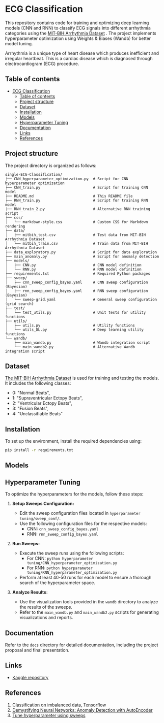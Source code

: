 # ECG Classification
This repository contains code for training and optimizing deep learning models (CNN and RNN) to classify ECG signals into different arrhythmia categories using the [MIT-BIH Arrhythmia Dataset](https://www.physionet.org/physiobank/database/mitdb/) . The project implements hyperparameter optimization using Weights & Biases (Wandb) for better model tuning.

Arrhythmia is a unique type of heart disease which produces inefficient and irregular heartbeat. This is a cardiac disease which is diagnosed through electrocardiogram (ECG) procedure. 

## Table of contents
- [ECG Classification](#ecg-classification)
  - [Table of contents](#table-of-contents)
  - [Project structure](#project-structure)
  - [Dataset](#dataset)
  - [Installation](#installation)
  - [Models](#models)
  - [Hyperparameter Tuning](#hyperparameter-tuning)
  - [Documentation](#documentation)
  - [Links](#links)
  - [References](#references)

## Project structure
The project directory is organized as follows:
```
single-ECG-Classification/
├── CNN_hyperparameter_optimization.py  # Script for CNN hyperparameter optimization
├── CNN_train.py                        # Script for training CNN model
├── README.md                           # This README file
├── RNN_train.py                        # Script for training RNN model
├── RNN_train_2.py                      # Alternative RNN training script
├── css/
│   └── markdown-style.css              # Custom CSS for Markdown rendering
├── data/
│   ├── mitbih_test.csv                 # Test data from MIT-BIH Arrhythmia Dataset
│   └── mitbih_train.csv                # Train data from MIT-BIH Arrhythmia Dataset
├── data_exploratory.py                 # Script for data exploration
├── main_anomaly.py                     # Script for anomaly detection
├── models/
│   ├── CNN.py                          # CNN model definition
│   └── RNN.py                          # RNN model definition
├── requirements.txt                    # Required Python packages
├── sweep/
│   ├── cnn_sweep_config_bayes.yaml     # CNN sweep configuration (Bayesian)
│   ├── rnn_sweep_config_bayes.yaml     # RNN sweep configuration (Bayesian)
│   └── sweep-grid.yaml                 # General sweep configuration (grid search)
├── test/
│   └── test_utils.py                   # Unit tests for utility functions
├── utils/
│   ├── utils.py                        # Utility functions
│   └── utils_DL.py                     # Deep learning utility functions
└── wandb/
    ├── main_wandb.py                   # Wandb integration script
    └── main_wandb2.py                  # Alternative Wandb integration script
```

## Dataset 
[The MIT-BIH Arrhythmia Dataset](https://www.physionet.org/physiobank/database/mitdb/) is used for training and testing the models. It includes the following classes:
- 0: "Normal Beats",
- 1: "Supraventricular Ectopy Beats",
- 2: "Ventricular Ectopy Beats",
- 3: "Fusion Beats",
- 4: "Unclassifiable Beats"

## Installation

To set up the environment, install the required dependencies using:

```sh
pip install -r requirements.txt
```

## Models

## Hyperparameter Tuning

To optimize the hyperparameters for the models, follow these steps:

1. **Setup Sweeps Configuration:**
   - Edit the sweep configuration files located in `hyperparameter tuning/sweep_conf/`.
   - Use the following configuration files for the respective models:
     - CNN: `cnn_sweep_config_bayes.yaml`
     - RNN: `rnn_sweep_config_bayes.yaml`

2. **Run Sweeps:**
   - Execute the sweep runs using the following scripts:
     - For CNN: `python hyperparameter tuning/CNN_hyperparameter_optimization.py`
     - For RNN: `python hyperparameter tuning/RNN_hyperparameter_optimization.py`
   - Perform at least 40-50 runs for each model to ensure a thorough search of the hyperparameter space.

3. **Analyze Results:**
   - Use the visualization tools provided in the `wandb` directory to analyze the results of the sweeps.
   - Refer to the `main_wandb.py` and `main_wandb2.py` scripts for generating visualizations and reports.


## Documentation
Refer to the `docs` directory for detailed documentation, including the project proposal and final presentation.

## Links
- [Kaggle repository](https://www.kaggle.com/code/alessio1999/single-ecg-classification)
  
## References
1. [Classification on imbalanced data, Tensorflow](https://www.tensorflow.org/tutorials/structured_data/imbalanced_data#class_weights)
2. [Demystifying Neural Networks: Anomaly Detection with AutoEncoder](https://medium.com/@weidagang/demystifying-anomaly-detection-with-autoencoder-neural-networks-1e235840d879)
3. [Tune hyperparameter using sweeps](https://docs.wandb.ai/guides/sweeps)
